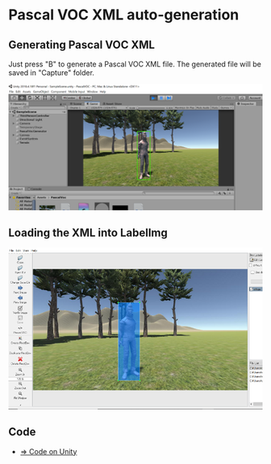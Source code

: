 # Pascal VOC XML auto-generation

## Generating Pascal VOC XML

Just press "B" to generate a Pascal VOC XML file. The generated file will be saved in "Capture" folder.

![pascalvoc](./pascalvoc.png)

## Loading the XML into LabelImg

![labelimg](./labelimg.png)

## Code
- [=> Code on Unity](../PascalVOC)
